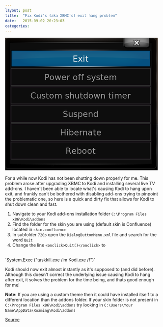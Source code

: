 ```yaml
---
layout: post
title:  "Fix Kodi's (aka XBMC's) exit hang problem"
date:   2015-09-02 20:23:03
categories: 
---
```

![](https://raw.githubusercontent.com/skydusk/skydusk.github.io/master/assets/kodiexit.png)

For a while now Kodi has not been shutting down properly for me. This problem arose after upgrading XBMC to Kodi and installing several live TV add-ons. I haven't been able to locate what's causing Kodi to hang upon exit, and frankly can't be bothered with disabling add-ons trying to pinpoint the problematic one, so here is a quick and dirty fix that allows for Kodi to shut down clean and fast.

1. Navigate to your Kodi add-ons installation folder `C:\Program Files x86\Kodi\addons`
2. Find the folder for the skin you are using (default skin is Confluence) located in `skin.confluence`
3. In subfolder `720p` open the `DialogButtonMenu.xml` file and search for the word `Quit`
4. Change the line `<onclick>Quit()</onclick>` to 
<br>
`<onclick>System.Exec ("taskkill.exe /im Kodi.exe /f")</onclick>`

Kodi should now exit almost instantly as it's supposed to (and did before). Although this doesn't correct the underlying issue causing Kodi to hang after exit, it solves the problem for the time being, and thats good enough for me!

**Note:** If you are using a custom theme then it could have installed itself to a different location than the addons folder. If your skin folder is not present in `C:\Program Files x86\Kodi\addons` try looking in `C:\Users\Your Name\AppData\Roaming\Kodi\addons`

[Source](https://www.youtube.com/watch?v=6q-FRBoKWBE)
